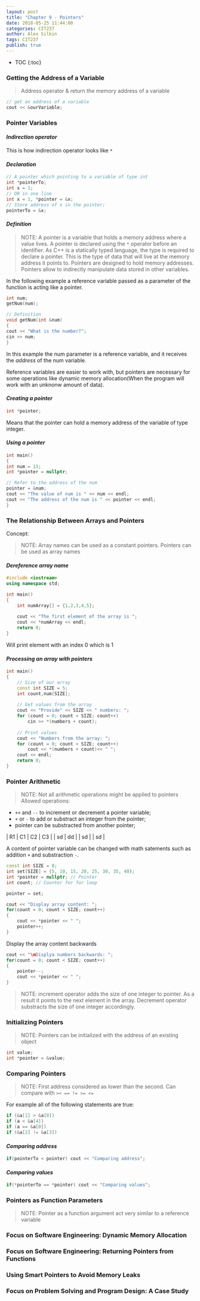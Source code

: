 ```yaml
---
layout: post
title: "Chapter 9 - Pointers"
date: 2018-05-25 11:44:00
categories: CIT237
author: Alex Silkin
tags: CIT237
publish: true
---
```



- TOC
{:toc}




### __Getting the Address of a Variable__ 
> Address operator & return the memory address of a variable

```c++
// get an address of a variable
cout << &ourVariable;
```

### __Pointer Variables__ 

#### *Indirection operator* 
This is how indirection operator looks like `*`

#### *Declaration*

```c++
// A pointer which pointing to a variable of type int
int *pointerTo;
int x = 1;
// OR in one line
int x = 1, *pointer = &x;
// Store address of x in the pointer;
pointerTo = &x;
```

#### *Definition*
> NOTE: A pointer is a variable that holds a memory address where a value lives.
> A pointer is declared using the `*` operator before an identifier.
> As C++ is a statically typed language, the type is required to declare a pointer. This is the type of data that will live at the memory address it points to.
>  Pointers are designed to hold memory addresses. Pointers allow to indirectly manipulate 
data stored in other variables.

In the following example a reference variable passed as a parameter of the function is acting like a pointer.

```c++
int num;
getNum(num);

// Definition
void getNum(int &num)
{
cout << "What is the number?";
cin >> num;
}
```
In this example the num parameter is a reference variable, and it receives the *address* of the num variable.

Reference variables are easier to work with, but pointers are necessary for some operations like dynamic memory allocation(When the program will work with an unknonw amount of data).

#### *Creating a pointer*
```c++
int *pointer;
```

Means that the pointer can hold a memory address of the variable of type integer.

#### *Using a pointer*
```c++
int main() 
{
int num = 13;
int *pointer = nullptr;

// Refer to the address of the num
pointer = &num; 
cout << "The value of num is " << num << endl;
cout << "The address of the num is " << pointer << endl;
}
```

### __The Relationship Between Arrays and Pointers__
Concept:
>NOTE: Array names can be used as a constant pointers. Pointers can be used as array names

#### *Dereference array name*

```c++
#include <iostream>
using namespace std;

int main()
{
    int numArray[] = {1,2,3,4,5};
    
    cout << "The first element of the array is ";
    cout << *numArray << endl;
    return 0;
}
```
Will print element with an index 0 which is 1

#### *Processing an array with pointers*
```c++
int main()
{
    // Size of our array
    const int SIZE = 5;
    int count,num[SIZE];
    
    // Get values from the array
    cout << "Provide" << SIZE << " numbers: ";
    for (count = 0; count < SIZE; count++)
        cin >> *(numbers + count);
        
    // Print values
    cout << "Numbers from the array: ";
    for (count = 0; count < SIZE; count++)
        cout << *(numbers + count)<< " ";
    cout << endl;
    return 0;
}
```

### __Pointer Arithmetic__

> NOTE: Not all arithmetic operations might be applied to pointers
Allowed operations:
- `++` and `--` to increment or decrement a pointer variable;
-  `+` or `-` to add or substract an integer from the pointer;
- pointer can be substracted from another pointer;

| R1 | C1 | C2 | C3 |
| sd | dd |
| sd |
| sd |

A content of pointer variable can be changed with math satements such as addition `+` and substraction `-`.

```c++
const int SIZE = 8;
int set[SIZE] = {5, 10, 15, 20, 25, 30, 35, 40};
int *pointer = nullptr; // Pointer
int count; // Counter for for loop

pointer = set;

cout << "Display array content: ";
for(count = 0; count < SIZE; count++)
{
    cout << *pointer << " ";
    pointer++;
}
```
Display the array content backwards 
```c++
cout << "\mDisplya numbers backwards: ";
for(count = 0; count < SIZE; count++)
{
    pointer--;
    cout << *pointer << " ";
}
```
>NOTE: increment operator adds the size of one integer to pointer. As a result it points to the next element in the array. Decrement operator substracts the size of one integer accordingly.

### __Initializing Pointers__

> NOTE: Pointers can be initialized with the address of an existing object

```c++
int value;
int *pointer = &value;
```

### __Comparing Pointers__
>NOTE: First address considered as lower than the second. Can compare with `>< == != >= <=`

For example all of the following statements are true:
```c++
if (&a[1] > &a[0])
if (a < &a[4])
if (a == &a[0])
if (&a[2] != &a[3])
```
#### *Comparing address*

```c++
if(pointerTo < pointer) cout << "Comparing address";
```

#### *Comparing values*

```c++
if(*pointerTo == *pointer) cout << "Comparing values";
```

### __Pointers as Function Parameters__
>NOTE: Pointer as a function argument act very similar to a reference variable

### __Focus on Software Engineering: Dynamic Memory Allocation__ 
### __Focus on Software Engineering: Returning Pointers from Functions__
### __Using Smart Pointers to Avoid Memory Leaks__ 
### __Focus on Problem Solving and Program Design: A Case Study__
